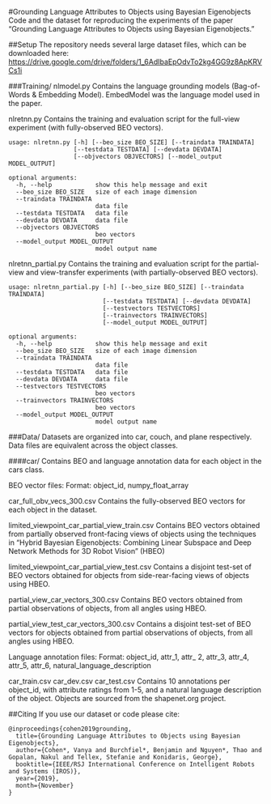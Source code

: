 #Grounding Language Attributes to Objects using Bayesian Eigenobjects
Code and the dataset for reproducing the experiments of the paper “Grounding Language Attributes to Objects using Bayesian Eigenobjects.”

##Setup
The repository needs several large dataset files, which can be downloaded here:
https://drive.google.com/drive/folders/1_6AdIbaEpOdvTo2kg4GG9z8ApKRVCs1i

###Training/
nlmodel.py
Contains the language grounding models (Bag-of-Words & Embedding Model). EmbedModel was the language model used in the paper.

nlretnn.py
Contains the training and evaluation script for the full-view experiment (with fully-observed BEO vectors).

```
usage: nlretnn.py [-h] [--beo_size BEO_SIZE] [--traindata TRAINDATA]
                  [--testdata TESTDATA] [--devdata DEVDATA]
                  [--objvectors OBJVECTORS] [--model_output MODEL_OUTPUT]

optional arguments:
  -h, --help            show this help message and exit
  --beo_size BEO_SIZE   size of each image dimension
  --traindata TRAINDATA
                        data file
  --testdata TESTDATA   data file
  --devdata DEVDATA     data file
  --objvectors OBJVECTORS
                        beo vectors
  --model_output MODEL_OUTPUT
                        model output name
```

nlretnn_partial.py
Contains the training and evaluation script for the partial-view and view-transfer experiments (with partially-observed BEO vectors).

```
usage: nlretnn_partial.py [-h] [--beo_size BEO_SIZE] [--traindata TRAINDATA]
                          [--testdata TESTDATA] [--devdata DEVDATA]
                          [--testvectors TESTVECTORS]
                          [--trainvectors TRAINVECTORS]
                          [--model_output MODEL_OUTPUT]

optional arguments:
  -h, --help            show this help message and exit
  --beo_size BEO_SIZE   size of each image dimension
  --traindata TRAINDATA
                        data file
  --testdata TESTDATA   data file
  --devdata DEVDATA     data file
  --testvectors TESTVECTORS
                        beo vectors
  --trainvectors TRAINVECTORS
                        beo vectors
  --model_output MODEL_OUTPUT
                        model output name
```

###Data/
Datasets are organized into car, couch, and plane respectively. Data files are equivalent across the object classes.

####car/
Contains BEO and language annotation data for each object in the cars class.

BEO vector files:
Format:
object_id, numpy_float_array

car_full_obv_vecs_300.csv
Contains the fully-observed BEO vectors for each object in the dataset.

limited_viewpoint_car_partial_view_train.csv
Contains BEO vectors obtained from partially observed front-facing views of objects using the techniques in “Hybrid Bayesian Eigenobjects: Combining Linear Subspace and Deep Network Methods for 3D Robot Vision” (HBEO)

limited_viewpoint_car_partial_view_test.csv
Contains a disjoint test-set of BEO vectors obtained for objects from side-rear-facing views of objects using HBEO.

partial_view_car_vectors_300.csv
Contains BEO vectors obtained from partial observations of objects, from all angles using HBEO.

partial_view_test_car_vectors_300.csv
Contains a disjoint test-set of BEO vectors for objects obtained from partial observations of objects, from all angles using HBEO.

Language annotation files:
Format:
object_id, attr_1, attr_ 2, attr_3, attr_4, attr_5, attr_6, natural_language_description

car_train.csv
car_dev.csv
car_test.csv
Contains 10 annotations per object_id, with attribute ratings from 1-5, and a natural language description of the object. Objects are sourced from the shapenet.org project.

##Citing
If you use our dataset or code please cite:
```
@inproceedings{cohen2019grounding,
  title={Grounding Language Attributes to Objects using Bayesian Eigenobjects},
  author={Cohen*, Vanya and Burchfiel*, Benjamin and Nguyen*, Thao and Gopalan, Nakul and Tellex, Stefanie and Konidaris, George},
  booktitle={IEEE/RSJ International Conference on Intelligent Robots and Systems (IROS)},
  year={2019},
  month={November}
}
```
